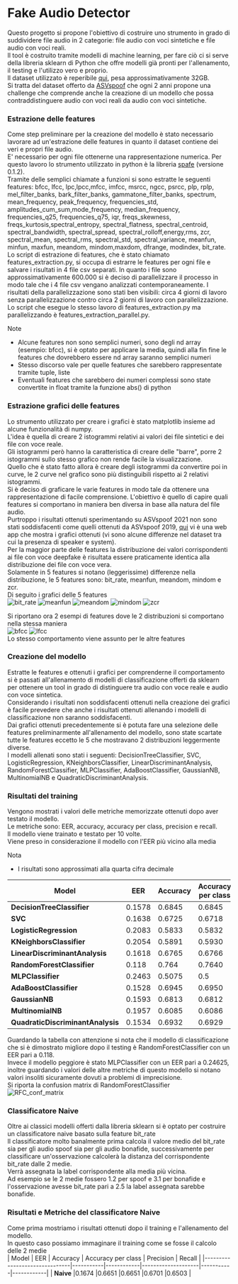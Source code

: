 # Fake Audio Detector
Questo progetto si propone l'obiettivo di costruire uno strumento in grado di suddividere file audio in 2 categorie: file audio con voci sintetiche e file audio con voci reali. <br>
Il tool è costruito tramite modelli di machine learning, per fare ciò ci si serve della libreria sklearn di Python che offre modelli già pronti per l'allenamento, il testing e l'utilizzo vero e proprio. <br>
Il dataset utilizzato è reperibile <a href="https://zenodo.org/record/4835108">qui</a>, pesa approssimativamente 32GB. <br>
Si tratta del dataset offerto da <a href="https://www.asvspoof.org/">ASVspoof</a> che ogni 2 anni propone una challenge che comprende anche la creazione di un modello che possa contraddistinguere audio con voci reali da audio con voci sintetiche. 

### Estrazione delle features
Come step preliminare per la creazione del modello è stato necessario lavorare ad un'estrazione delle features in quanto il dataset contiene dei veri e propri file audio. <br> 
E' necessario per ogni file ottenerne una rappresentazione numerica.
Per questo lavoro lo strumento utilizzato in python è la libreria <a href="https://github.com/SuperKogito/spafe">spafe</a> (versione 0.1.2). <br>
Tramite delle semplici chiamate a funzioni si sono estratte le seguenti features:
bfcc, lfcc, lpc,lpcc,mfcc, imfcc, msrcc, ngcc, psrcc, plp, rplp, mel_filter_banks, bark_filter_banks, gammatone_filter_banks, spectrum, mean_frequency, peak_frequency, frequencies_std, amplitudes_cum_sum,mode_frequency, median_frequency, frequencies_q25, frequencies_q75, iqr, freqs_skewness, freqs_kurtosis,spectral_entropy, spectral_flatness, spectral_centroid, spectral_bandwidth, spectral_spread, spectral_rolloff,energy,rms, zcr, spectral_mean, spectral_rms, spectral_std, spectral_variance, meanfun, minfun, maxfun, meandom, mindom,maxdom, dfrange, modindex, bit_rate. <br>
Lo script di estrazione di features, che è stato chiamato features_extraction.py, si occupa di estrarre le features per ogni file e salvare i risultati in 4 file csv separati.
In quanto i file sono approssimativamente 600.000 si è deciso di parallelizzare il processo in modo tale che i 4 file csv vengano analizzati contemporaneamente. I risultati della parallelizzazione sono stati ben visibili: circa 4 giorni di lavoro senza parallelizzazione contro circa 2 giorni di lavoro con parallelizzazione.
Lo script che esegue lo stesso lavoro di features_extraction.py ma parallelizzando è features_extraction_parallel.py.

Note
- Alcune features non sono semplici numeri, sono degli nd array (esempio: bfcc), si è optato per applicare la media, quindi alla fin fine le features che dovrebbero essere nd array saranno semplici numeri
- Stesso discorso vale per quelle features che sarebbero rappresentate tramite tuple, liste
- Eventuali features che sarebbero dei numeri complessi sono state convertite in float tramite la funzione abs() di python

### Estrazione grafici delle features
Lo strumento utilizzato per creare i grafici è stato matplotlib insieme ad alcune funzionalità di numpy. <br>
L'idea è quella di creare 2 istogrammi relativi ai valori dei file sintetici e dei file con voce reale. <br>
Gli istogrammi però hanno la caratteristica di creare delle "barre", porre 2 istogrammi sullo stesso grafico non rende facile la visualizzazione. <br>
Quello che è stato fatto allora è creare degli istogrammi da convertire poi in curve, le 2 curve nel grafico sono più distinguibili rispetto ai 2 relativi istogrammi. <br>
Si è deciso di graficare le varie features in modo tale da ottenere una rappresentazione di facile comprensione.
L'obiettivo è quello di capire quali features si comportano in maniera ben diversa in base alla natura del file audio. <br>
Purtroppo i risultati ottenuti sperimentando su ASVspoof 2021 non sono stati soddisfacenti come quelli ottenuti da ASVspoof 2019, <a href="https://unict-fake-audio.github.io/ASVspoof2019-feature-webview/dataset-webview/#/?feature=bit_rate&system_id=A07_A19&speaker=LA_0012&feature_per_speaker=1&dataType=0">qui</a> vi è una web app che mostra i grafici ottenuti (vi sono alcune differenze nel dataset tra cui la presenza di speaker e system). <br>
Per la maggior parte delle features la distribuzione dei valori corrispondenti ai file con voce deepfake è risultata essere praticamente identica alla distribuzione dei file con voce vera. <br>
Solamente in 5 features si notano (leggerissime) differenze nella distribuzione, le 5 features sono: bit_rate, meanfun, meandom, mindom e zcr. <br>
Di seguito i grafici delle 5 features <br>
![bit_rate](./report_charts/bit_rate.png)
![meanfun](./report_charts/meanfun.png)
![meandom](./report_charts/meandom.png)
![mindom](./report_charts/mindom.png)
![zcr](./report_charts/zcr.png) <br>

Si riportano ora 2 esempi di features dove le 2 distribuzioni si comportano nella stessa maniera <br>
![bfcc](./report_charts/bfcc.png)
![lfcc](./report_charts/lfcc.png) <br>
Lo stesso comportamento viene assunto per le altre features

### Creazione del modello
Estratte le features e ottenuti i grafici per comprenderne il comportamento si è passati all'allenamento di modelli di classificazione offerti da sklearn per ottenere un tool in grado di distinguere tra audio con voce reale e audio con voce sintetica. <br>
Considerando i risultati non soddisfacenti ottenuti nella creazione dei grafici è facile prevedere che anche i risultati ottenuti allenando i modelli di classificazione non saranno soddisfacenti. <br>
Dai grafici ottenuti precedentemente si è potuta fare una selezione delle features preliminarmente all'allenamento del modello, sono state scartate tutte le features eccetto le 5 che mostravano 2 distribuzioni leggermente diverse. <br>
I modelli allenati sono stati i seguenti: DecisionTreeClassifier, SVC, LogisticRegression, KNeighborsClassifier, LinearDiscriminantAnalysis, RandomForestClassifier, MLPClassifier, AdaBoostClassifier, GaussianNB, MultinomialNB e QuadraticDiscriminantAnalysis. <br>

### Risultati del training
Vengono mostrati i valori delle metriche memorizzate ottenuti dopo aver testato il modello. <br>
Le metriche sono: EER, accuracy, accuracy per class, precision e recall. <br>
Il modello viene trainato e testato per 10 volte. <br>
Viene preso in considerazione il modello con l'EER più vicino alla media

Nota
- I risultati sono approssimati alla quarta cifra decimale

| Model                             | EER       | Accuracy   | Accuracy per class | Precision | Recall     |
|-----------------------------------|-----------|------------|--------------------|-----------|------------|
| **DecisionTreeClassifier**        |0.1578     |0.6845      |0.6845              |0.6884     |0.6799      |
| **SVC**                           |0.1638     |0.6725      |0.6718              |0.7507     |0.5122      |
| **LogisticRegression**            |0.2083     |0.5833      |0.5832              |0.5802     |0.5716      |
| **KNeighborsClassifier**          |0.2054     |0.5891      |0.5930              |0.5558     |0.8155      |
| **LinearDiscriminantAnalysis**    |0.1618     |0.6765      |0.6766              |0.6881     |0.65        |
| **RandomForestClassifier**        |0.118      |0.764       |0.7640              |0.7744     |0.7466      |
| **MLPClassifier**                 |0.2463     |0.5075      |0.5                 |0.0        |0.0         |
| **AdaBoostClassifier**            |0.1528     |0.6945      |0.6950              |0.7170     |0.6560      |
| **GaussianNB**                    |0.1593     |0.6813      |0.6812              |0.7002     |0.6320      |
| **MultinomialNB**                 |0.1957     |0.6085      |0.6086              |0.5979     |0.6592      |
| **QuadraticDiscriminantAnalysis** |0.1534     |0.6932      |0.6929              |0.7253     |0.6184      |

Guardando la tabella con attenzione si nota che il modello di classificazione che si è dimostrato migliore dopo il testing è RandomForestClassifier con un EER pari a 0.118. <br>
Invece il modello peggiore è stato MLPClassifier con un EER pari a 0.24625, inoltre guardando i valori delle altre metriche di questo modello si notano valori insoliti sicuramente dovuti a problemi di imprecisione. <br>
Si riporta la confusion matrix di RandomForestClassifier <br>
![RFC_conf_matrix](./models/RandomForestClassifier/mean/conf_matrix.png)

### Classificatore Naive
Oltre ai classici modelli offerti dalla libreria sklearn si è optato per costruire un classificatore naive basato sulla feature bit_rate <br>
Il classificatore molto banalmente prima calcola il valore medio del bit_rate sia per gli audio spoof sia per gli audio bonafide, successivamente per classificare un'osservazione calcolerà la distanza del corrispondente bit_rate dalle 2 medie.<br>
Verrà assegnata la label corrispondente alla media più vicina. <br>
Ad esempio se le 2 medie fossero 1.2 per spoof e 3.1 per bonafide e l'osservazione avesse bit_rate pari a 2.5 la label assegnata sarebbe bonafide.

### Risultati e Metriche del classificatore Naive
Come prima mostriamo i risultati ottenuti dopo il training e l'allenamento del modello. <br>
In questo caso possiamo immaginare il training come se fosse il calcolo delle 2 medie <br>
| Model                         | EER       | Accuracy   | Accuracy per class | Precision | Recall     |
|-------------------------------|-----------|------------|--------------------|-----------|------------|
| **Naive**                     |0.1674     |0.6651      |0.6651              |0.6701     |0.6503      |
